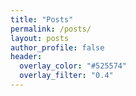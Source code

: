 ```yaml
---
title: "Posts"
permalink: /posts/
layout: posts
author_profile: false
header:
  overlay_color: "#525574"
  overlay_filter: "0.4"
---
```

